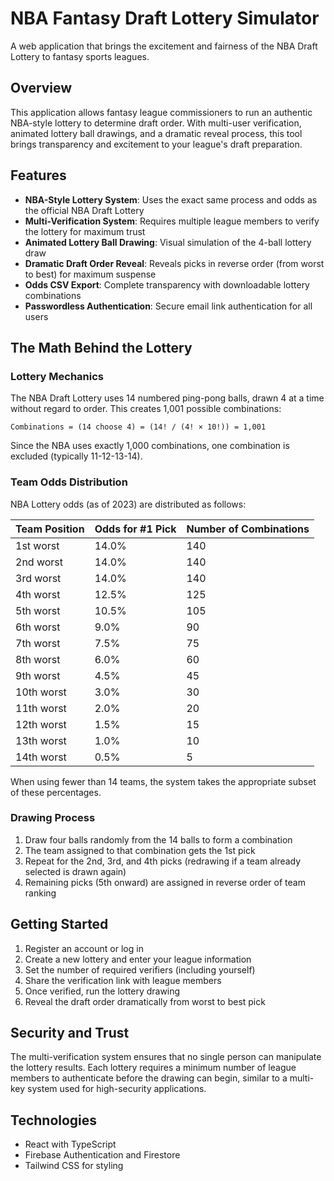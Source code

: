 # NBA Fantasy Draft Lottery Simulator

A web application that brings the excitement and fairness of the NBA Draft Lottery to fantasy sports leagues.

## Overview

This application allows fantasy league commissioners to run an authentic NBA-style lottery to determine draft order. With multi-user verification, animated lottery ball drawings, and a dramatic reveal process, this tool brings transparency and excitement to your league's draft preparation.

## Features

- **NBA-Style Lottery System**: Uses the exact same process and odds as the official NBA Draft Lottery
- **Multi-Verification System**: Requires multiple league members to verify the lottery for maximum trust
- **Animated Lottery Ball Drawing**: Visual simulation of the 4-ball lottery draw
- **Dramatic Draft Order Reveal**: Reveals picks in reverse order (from worst to best) for maximum suspense
- **Odds CSV Export**: Complete transparency with downloadable lottery combinations
- **Passwordless Authentication**: Secure email link authentication for all users

## The Math Behind the Lottery

### Lottery Mechanics

The NBA Draft Lottery uses 14 numbered ping-pong balls, drawn 4 at a time without regard to order. This creates 1,001 possible combinations:

```
Combinations = (14 choose 4) = (14! / (4! × 10!)) = 1,001
```

Since the NBA uses exactly 1,000 combinations, one combination is excluded (typically 11-12-13-14).

### Team Odds Distribution

NBA Lottery odds (as of 2023) are distributed as follows:

| Team Position | Odds for #1 Pick | Number of Combinations |
|---------------|------------------|-----------------------|
| 1st worst     | 14.0%            | 140                   |
| 2nd worst     | 14.0%            | 140                   |
| 3rd worst     | 14.0%            | 140                   |
| 4th worst     | 12.5%            | 125                   |
| 5th worst     | 10.5%            | 105                   |
| 6th worst     | 9.0%             | 90                    |
| 7th worst     | 7.5%             | 75                    |
| 8th worst     | 6.0%             | 60                    |
| 9th worst     | 4.5%             | 45                    |
| 10th worst    | 3.0%             | 30                    |
| 11th worst    | 2.0%             | 20                    |
| 12th worst    | 1.5%             | 15                    |
| 13th worst    | 1.0%             | 10                    |
| 14th worst    | 0.5%             | 5                     |

When using fewer than 14 teams, the system takes the appropriate subset of these percentages.

### Drawing Process

1. Draw four balls randomly from the 14 balls to form a combination
2. The team assigned to that combination gets the 1st pick
3. Repeat for the 2nd, 3rd, and 4th picks (redrawing if a team already selected is drawn again)
4. Remaining picks (5th onward) are assigned in reverse order of team ranking

## Getting Started

1. Register an account or log in
2. Create a new lottery and enter your league information
3. Set the number of required verifiers (including yourself)
4. Share the verification link with league members
5. Once verified, run the lottery drawing
6. Reveal the draft order dramatically from worst to best pick

## Security and Trust

The multi-verification system ensures that no single person can manipulate the lottery results. Each lottery requires a minimum number of league members to authenticate before the drawing can begin, similar to a multi-key system used for high-security applications.

## Technologies

- React with TypeScript
- Firebase Authentication and Firestore
- Tailwind CSS for styling